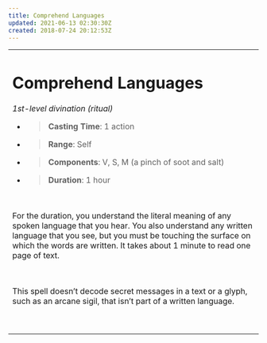 ```yaml
---
title: Comprehend Languages
updated: 2021-06-13 02:30:30Z
created: 2018-07-24 20:12:53Z
---
```


<table><tbody><tr class="odd"><td><h1 id="comprehend-languages"><strong>Comprehend Languages</strong></h1><p><em>1st-level divination (ritual)</em></p><ul><li><blockquote><p><strong>Casting Time</strong>: 1 action</p></blockquote></li><li><blockquote><p><strong>Range</strong>: Self</p></blockquote></li><li><blockquote><p><strong>Components</strong>: V, S, M (a pinch of soot and salt)</p></blockquote></li><li><blockquote><p><strong>Duration</strong>: 1 hour</p></blockquote></li></ul><p> </p><p>For the duration, you understand the literal meaning of any spoken language that you hear. You also understand any written language that you see, but you must be touching the surface on which the words are written. It takes about 1 minute to read one page of text.</p><p> </p><p>This spell doesn’t decode secret messages in a text or a glyph, such as an arcane sigil, that isn’t part of a written language.</p><p> </p></td></tr></tbody></table>
